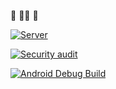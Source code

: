 🚧 👷🔧 🚧

[![Server](https://github.com/ilya-rb/peek/actions/workflows/server.yml/badge.svg)](https://github.com/ilya-rb/peek/actions/workflows/server.yml)

[![Security audit](https://github.com/ilya-rb/peek/actions/workflows/server-security.yml/badge.svg)](https://github.com/ilya-rb/peek/actions/workflows/server-security.yml)

[![Android Debug Build](https://github.com/ilya-rb/peek/actions/workflows/client.yml/badge.svg)](https://github.com/ilya-rb/peek/actions/workflows/client.yml)